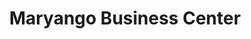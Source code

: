 ---
title: "Maryango Business Center"
url: /gbarnga/maryango-business-center/
shop: Lebensmittel
---